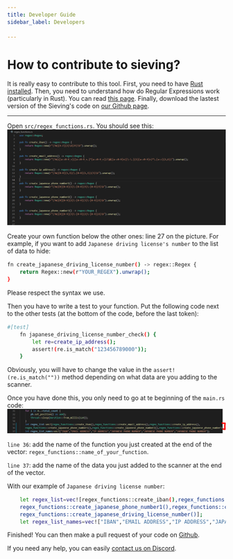 ```yaml
---
title: Developer Guide
sidebar_label: Developers

---
```


# How to contribute to sieving?

It is really easy to contribute to this tool. 
First, you need to have [Rust installed](https://www.rust-lang.org/).
Then, you need to understand how do Regular Expressions work (particularly in Rust). You can read [this page](https://docs.rs/regex/1.5.4/regex/).
Finally, download the lastest version of the Sieving's code on [our Github page](https://github.com/ichnion/sieving).

---

Open `src/regex_functions.rs`. You should see this: 
![img](img/sieving1.PNG)

Create your own function below the other ones: line 27 on the picture. For example, if you want to add `Japanese driving license's number` to the list of data to hide:
```sh
fn create_japanese_driving_license_number() -> regex::Regex {
    return Regex::new(r"YOUR_REGEX").unwrap();
}
```
Please respect the syntax we use.

Then you have to write a test to your function. Put the following code next to the other tests (at the bottom of the code, before the last token):
```sh
#[test]
    fn japanese_driving_license_number_check() {
        let re=create_ip_address();
        assert!(re.is_match("123456789000"));
    }
```
Obviously, you will have to change the value in the `assert!(re.is_match(""))` method depending on what data are you adding to the scanner.

Once you have done this, you only need to go at te beginning of the `main.rs` code:
![img](img/sieving2.PNG)

`line 36`: add the name of the function you just created at the end of the vector: `regex_functions::name_of_your_function`.

`line 37`: add the name of the data you just added to the scanner at the end of the vector.

With our example of `Japanese driving license number`:
```sh
    let regex_list=vec![regex_functions::create_iban(),regex_functions::create_email_address(),regex_functions::create_ip_address(),
    regex_functions::create_japanese_phone_number1(),regex_functions::create_japanese_phone_number2(),regex_functions::create_japanese_phone_number3(),
    regex_functions::create_japanese_driving_license_number()];
    let regex_list_names=vec!["IBAN","EMAIL ADDRESS","IP ADDRESS","JAPANESE PHONE NUMBER","JAPANESE PHONE NUMBER","JAPANESE PHONE NUMBER", JAPANESE DRIVING LICENSE NUMBER];
```
Finished! You can then make a pull request of your code on [Github](https://github.com/ichnion/sieving).

If you need any help, you can easily [contact us on Discord](https://discord.gg/HPFF83fTR4).

